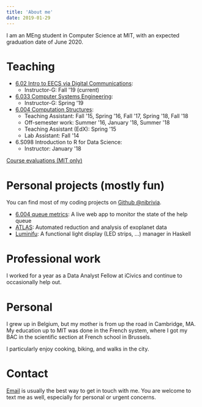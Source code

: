 ```yaml
---
title: 'About me'
date: 2019-01-29
---
```



I am an MEng student in Computer Science at MIT, with an expected graduation date of June 2020.

# Teaching

- [6.02 Intro to EECS via Digital Communications](https://visor.mit.edu/6.02/f2019):
  - Instructor-G: Fall '19 (current)
- [6.033 Computer Systems Engineering](http://web.mit.edu/6033/www/):
  - Instructor-G: Spring '19
- [6.004 Computation Structures](https://6004.mit.edu):
  - Teaching Assistant: Fall '15, Spring '16, Fall '17, Spring '18, Fall '18
  - Off-semester work: Summer '16, January '18, Summer '18
  - Teaching Assistant (EdX): Spring '15
  - Lab Assistant: Fall '14
- 6.S098 Introduction to R for Data Science:
  - Instructor: January '18

[Course evaluations (MIT only)](https://edu-apps.mit.edu/ose-rpt/subjectEvaluationSearch.htm?termId=&departmentId=&subjectCode=&instructorName=brode-roger&search=Search)

# Personal projects (mostly fun)

You can find most of my coding projects on [Github @nibrivia](github.com/nibrivia/).

- [6.004 queue metrics](https://github.com/nibrivia/helpq-metrics): A live web app to monitor the state of the help queue
- [ATLAS](https://github.com/nibrivia/atlas): Automated reduction and analysis of exoplanet data
- [Luminifu](https://github.com/nibrivia/luminifu): A functional light display (LED strips, ...) manager in Haskell

# Professional work

I worked for a year as a Data Analyst Fellow at iCivics and continue to occasionally help out.

# Personal

I grew up in Belgium, but my mother is from up the road in Cambridge, MA. My education up to MIT was done in the French system, where I got my BAC in the scientific section at French school in Brussels.

I particularly enjoy cooking, biking, and walks in the city.

# Contact

[Email](mailto:nibr@mit.edu) is usually the best way to get in touch with me. You are welcome to text me as well, especially for personal or urgent concerns.
